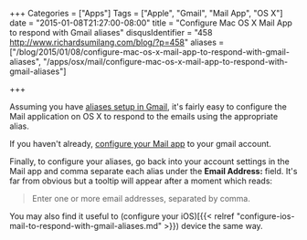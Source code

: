 +++
Categories = ["Apps"]
Tags = ["Apple", "Gmail", "Mail App", "OS X"]
date = "2015-01-08T21:27:00-08:00"
title = "Configure Mac OS X Mail App to respond with Gmail aliases"
disqusIdentifier = "458 http://www.richardsumilang.com/blog/?p=458"
aliases = ["/blog/2015/01/08/configure-mac-os-x-mail-app-to-respond-with-gmail-aliases", "/apps/osx/mail/configure-mac-os-x-mail-app-to-respond-with-gmail-aliases"]

+++

[1]: https://support.google.com/a/answer/33327 "Aliases setup in Gmail"
[2]: https://support.google.com/mail/troubleshooter/1668960 "Configure IMAP and POP3"

Assuming you have [aliases setup in Gmail][1], it's fairly easy to configure the
Mail application on OS X to respond to the emails using the appropriate alias.

<!--more-->

If you haven't already, [configure your Mail app][2] to your gmail account.

Finally, to configure your aliases, go back into your account settings in the
Mail app and comma separate each alias under the **Email Address:** field. It's
far from obvious but a tooltip will appear after a moment which reads:

> Enter one or more email addresses, separated by comma.

You may also find it useful to (configure your iOS)[{{< relref "configure-ios-mail-to-respond-with-gmail-aliases.md" >}})
device the same way.

